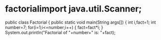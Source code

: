 # factorialimport java.util.Scanner;
public class Factorial
{
public static void main(String args[])
{
int i,fact=1;
int number=7;
for(i=1;i<=number;i++)
{
fact=fact*i;
}
System.out.println("Factorial of "+number+" is: "+fact);
